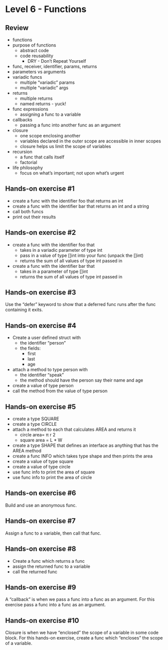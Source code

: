 # Level 6 - Functions

## Review

* functions
* purpose of functions
  * abstract code
  * code reusability
    * DRY - Don’t Repeat Yourself
* func, receiver, identifier, params, returns
* parameters vs arguments
* variadic funcs
  * multiple “variadic” params
  * multiple “variadic” args
* returns
  * multiple returns
  * named returns - yuck!
* func expressions
  * assigning a func to a variable
* callbacks
  * passing a func into another func as an argument
* closure
  * one scope enclosing another
  * variables declared in the outer scope are accessible in inner scopes
  * closure helps us limit the scope of variables
* recursion
  * a func that calls itself
  * factorial
* life philosophy
  * focus on what’s important; not upon what’s urgent

## Hands-on exercise #1

* create a func with the identifier foo that returns an int
* create a func with the identifier bar that returns an int and a string
* call both funcs
* print out their results

## Hands-on exercise #2

* create a func with the identifier foo that
  * takes in a variadic parameter of type int
  * pass in a value of type []int into your func (unpack the []int)
  * returns the sum of all values of type int passed in
* create a func with the identifier bar that
  * takes in a parameter of type []int
  * returns the sum of all values of type int passed in

## Hands-on exercise #3

Use the “defer” keyword to show that a deferred func runs after the func containing it exits.

## Hands-on exercise #4

* Create a user defined struct with
  * the identifier “person”
  * the fields:
    * first
    * last
    * age
* attach a method to type person with
  * the identifier “speak”
  * the method should have the person say their name and age
* create a value of type person
* call the method from the value of type person

## Hands-on exercise #5

* create a type SQUARE
* create a type CIRCLE
* attach a method to each that calculates AREA and returns it
  * circle area= π r 2
  * square area = L * W
* create a type SHAPE that defines an interface as anything that has the AREA method
* create a func INFO which takes type shape and then prints the area
* create a value of type square
* create a value of type circle
* use func info to print the area of square
* use func info to print the area of circle

## Hands-on exercise #6

Build and use an anonymous func.

## Hands-on exercise #7

Assign a func to a variable, then call that func.

## Hands-on exercise #8

* Create a func which returns a func
* assign the returned func to a variable
* call the returned func

## Hands-on exercise #9

A “callback” is when we pass a func into a func as an argument.
For this exercise pass a func into a func as an argument.

## Hands-on exercise #10

Closure is when we have “enclosed” the scope of a variable in some code block.
For this hands-on exercise, create a func which “encloses” the scope of a variable.
